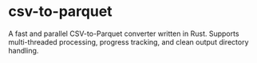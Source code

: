 # csv-to-parquet
A fast and parallel CSV-to-Parquet converter written in Rust. Supports multi-threaded processing, progress tracking, and clean output directory handling.
